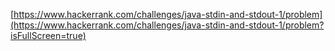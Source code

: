 [https://www.hackerrank.com/challenges/java-stdin-and-stdout-1/problem](https://www.hackerrank.com/challenges/java-stdin-and-stdout-1/problem?isFullScreen=true)